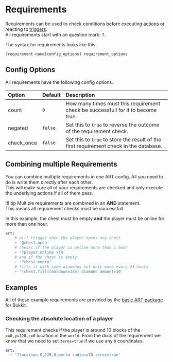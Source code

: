 # Requirements

Requirements can be used to check conditions before executing [actions](actions.md) or reacting to [triggers](trigger.md).  
All requirements start with an question mark: <kbd>?</kbd>.

The syntax for requirements looks like this:

```text
?requirement-name[config_options] requirement_options
```

## Config Options

All requirements have the following config options.

| Option | Default | Description |
| :----- | :------- | :----------- |
| count | `0` | How many times must this requirement check be successfull for it to become true. |
| negated | `false` | Set this to `true` to reverse the outcome of the requirement check. |
| check_once | `false` | Set this to `true` to store the result of the first requirement check in the database. |

## Combining multiple Requirements

You can combine multiple requirements in one ART config. All you need to do is write them directly after each other.  
This will make sure all of your requirements are checked and only execute the underlying actions if all of them pass.

!!! tip
    Multiple requirements are combined in an **AND** statement.  
    This means all requirement checks must be successfull.

In this example, the chest must be empty **and** the player must be online for more than one hour.

```yaml
art:
    # will trigger when the player opens any chest
    - '@chest.open'
    # checks if the player is online more than 1 hour
    - '?player.online >1h'
    # and if the chest is empty
    - '?chest.empty'
    # fills it with some diamonds but only once every 24 hours
    - '!chest.fill[cooldown=24h] diamond amount=10'
```

## Examples

All of these example requirements are provided by the [basic ART package](../plugins.md) for Bukkit.

### Checking the absolute location of a player

This requirement checks if the player is around 10 blocks of the `x=0,y=128,z=0` location in the `world`. From the docs of the requirement we know that we need to set `zeros=true` if we use any `0` coordinates.

```yaml
art:
  - '?location 0,128,0,world radius=10 zeros=true'
```
